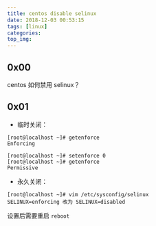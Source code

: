 ```yaml
---
title: centos disable selinux
date: 2018-12-03 00:53:15
tags: [linux]
categories:
top_img:
---
```


## 0x00

centos 如何禁用 selinux？

<!--more-->

## 0x01


- 临时关闭：

```
[root@localhost ~]# getenforce
Enforcing

[root@localhost ~]# setenforce 0
[root@localhost ~]# getenforce
Permissive
```

- 永久关闭：

```
[root@localhost ~]# vim /etc/sysconfig/selinux
SELINUX=enforcing 改为 SELINUX=disabled
```

设置后需要重启 `reboot`